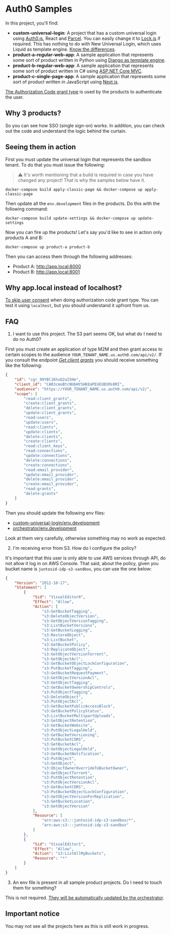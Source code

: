 # Auth0 Samples

In this project, you'll find:

- **custom-universal-login**: A project that has a custom universal login using [Auth0.js](https://github.com/auth0/auth0.js), React and [Parcel](https://parceljs.org/). You can easily change it to [Lock.js](https://github.com/auth0/lock) if required. This has nothing to do with New Universal Login, which uses Liquid as template engine. [Know the differences](https://auth0.com/docs/login/universal-login/new-universal-login-vs-classic-universal-login).
- **product-a-regular-web-app**: A sample application that represents some sort of product written in Python using [Django as template engine](https://docs.djangoproject.com/en/4.0/topics/templates/).
- **product-b-regular-web-app**: A sample application that represents some sort of product written in C# using [ASP.NET Core MVC](https://docs.microsoft.com/en-us/aspnet/core/mvc/overview?view=aspnetcore-6.0).
- **product-c-single-page-app**: A sample application that represents some sort of product written in JavaScript using [Next.js](https://nextjs.org/).

[The Authorization Code grant type](https://auth0.com/docs/authorization/flows/authorization-code-flow) is used by the products to authenticate the user.

## Why 3 products?

So you can see how SSO (single sign-on) works. In addition, you can check out the code and understand the logic behind the curtain.

## Seeing them in action

First you must update the universal login that represents the sandbox tenant. To do that you must issue the following:

> ⚠ It's worth mentioning that a build is required in case you have changed any project! That is why the samples below have it.

    docker-compose build apply-classic-page && docker-compose up apply-classic-page

Then update all the `env.development` files in the products. Do this with the following command:

    docker-compose build update-settings && docker-compose up update-settings

Now you can fire up the products! Let's say you'd like to see in action only products A and B:

    docker-compose up product-a product-b

Then you can access them through the following addresses:

- Product A: http://app.local:8000
- Product B: http://app.local:8001

## Why app.local instead of localhost?

[To skip user consent](https://community.auth0.com/t/skip-user-consent-when-using-social-connection/18061) when doing authorization code grant type. You can test it using `localhost`, but you should understand it upfront from us.

## FAQ

1. I want to use this project. The S3 part seems OK, but what do I need to do no Auth0?

First you must create an application of type M2M and then grant access to certain scopes to the audience `YOUR_TENANT_NAME.us.auth0.com/api/v2/`. If you consult the endpoint [_Get client grants_](https://auth0.com/docs/api/management/v2#!/Client_Grants/get_client_grants) you should receive something like the following:

```json
{
    "id": "cgr_99YBl1KhuQ2aI5He",
    "client_id": "CAR3cmoBtcNUbHYSHKEmPEUEUBSMs0RI",
    "audience": "https://YOUR_TENANT_NAME.us.auth0.com/api/v2/",
    "scope": [
        "read:client_grants",
        "create:client_grants",
        "delete:client_grants",
        "update:client_grants",
        "read:users",
        "update:users",
        "read:clients",
        "update:clients",
        "delete:clients",
        "create:clients",
        "read:client_keys",
        "read:connections",
        "update:connections",
        "delete:connections",
        "create:connections",
        "read:email_provider",
        "update:email_provider",
        "delete:email_provider",
        "create:email_provider",
        "read:grants",
        "delete:grants"
    ]
}
```

Then you should update the following env files:

- [custom-universal-login/env.development](./custom-universal-login/.env.development)
- [orchestrator/env.development](./orchestrator/.env.development)

Look at them very carefully, otherwise something may no work as expected.

2. I'm receiving error from S3. How do I configure the policy?

It's important that this user is only able to use AWS services through API, do not allow it log in on AWS Console. That said, about the policy, given you bucket name is `juntosid-idp-s3-sandbox`, you can use the one below:

```json
{
    "Version": "2012-10-17",
    "Statement": [
        {
            "Sid": "VisualEditor0",
            "Effect": "Allow",
            "Action": [
                "s3:GetBucketTagging",
                "s3:DeleteObjectVersion",
                "s3:GetObjectVersionTagging",
                "s3:ListBucketVersions",
                "s3:GetBucketLogging",
                "s3:RestoreObject",
                "s3:ListBucket",
                "s3:GetBucketPolicy",
                "s3:ReplicateObject",
                "s3:GetObjectVersionTorrent",
                "s3:GetObjectAcl",
                "s3:GetBucketObjectLockConfiguration",
                "s3:PutBucketTagging",
                "s3:GetBucketRequestPayment",
                "s3:GetObjectVersionAcl",
                "s3:GetObjectTagging",
                "s3:GetBucketOwnershipControls",
                "s3:PutObjectTagging",
                "s3:DeleteObject",
                "s3:PutObjectAcl",
                "s3:GetBucketPublicAccessBlock",
                "s3:GetBucketPolicyStatus",
                "s3:ListBucketMultipartUploads",
                "s3:GetObjectRetention",
                "s3:GetBucketWebsite",
                "s3:PutObjectLegalHold",
                "s3:GetBucketVersioning",
                "s3:PutBucketCORS",
                "s3:GetBucketAcl",
                "s3:GetObjectLegalHold",
                "s3:GetBucketNotification",
                "s3:PutObject",
                "s3:GetObject",
                "s3:ObjectOwnerOverrideToBucketOwner",
                "s3:GetObjectTorrent",
                "s3:PutObjectRetention",
                "s3:PutObjectVersionAcl",
                "s3:GetBucketCORS",
                "s3:PutBucketObjectLockConfiguration",
                "s3:GetObjectVersionForReplication",
                "s3:GetBucketLocation",
                "s3:GetObjectVersion"
            ],
            "Resource": [
                "arn:aws:s3:::juntosid-idp-s3-sandbox/*",
                "arn:aws:s3:::juntosid-idp-s3-sandbox"
            ]
        },
        {
            "Sid": "VisualEditor1",
            "Effect": "Allow",
            "Action": "s3:ListAllMyBuckets",
            "Resource": "*"
        }
    ]
}
```

3. An env file is present in all sample product projects. Do I need to touch them for something?

This is not required. [They will be automatically updated by the orchestrator](https://github.com/juntossomosmais/auth0-samples/blob/849323f03aeba2567c362529fd499f7f20535d30/orchestrator/orchestrator/main.py#L100-L108).

## Important notice

You may not see all the projects here as this is still work in progress.
